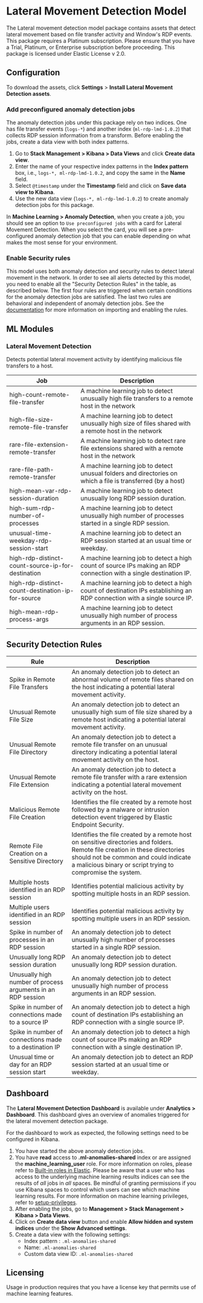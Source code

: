 # Lateral Movement Detection Model

The Lateral movement detection model package contains assets that detect lateral movement based on file transfer activity and Window's RDP events. This package requires a Platinum subscription. Please ensure that you have a Trial, Platinum, or Enterprise subscription before proceeding. This package is licensed under Elastic License v 2.0.

## Configuration

To download the assets, click **Settings** > **Install Lateral Movement Detection assets**. 


### Add preconfigured anomaly detection jobs

The anomaly detection jobs under this package rely on two indices. One has file transfer events (`logs-*`) and another index (`ml-rdp-lmd-1.0.2`) that collects RDP session information from a transform. Before enabling the jobs, create a data view with both index patterns.
1. Go to **Stack Management > Kibana > Data Views** and click **Create data view**.
2. Enter the name of your respective index patterns in the **Index pattern** box, i.e., `logs-*, ml-rdp-lmd-1.0.2`, and copy the same in the **Name** field.
3. Select `@timestamp` under the **Timestamp** field and click on **Save data view to Kibana**.
4. Use the new data view (`logs-*, ml-rdp-lmd-1.0.2`) to create anomaly detection jobs for this package.


In **Machine Learning > Anomaly Detection**, when you create a job, you should see an option to `Use preconfigured jobs` with a card for Lateral Movement Detection. When you select the card, you will see a pre-configured anomaly detection job that you can enable depending on what makes the most sense for your environment.

### Enable Security rules

This model uses both anomaly detection and security rules to detect lateral movement in the network. In order to see all alerts detected by this model, you need to enable all the "Security Detection Rules" in the table, as described below. The first four rules are triggered when certain conditions for the anomaly detection jobs are satisfied. The last two rules are behavioral and independent of anomaly detection jobs. See the [documentation](https://www.elastic.co/guide/en/security/current/detection-engine-overview.html) for more information on importing and enabling the rules.

## ML Modules

### Lateral Movement Detection 

Detects potential lateral movement activity by identifying malicious file transfers to a host.

| Job | Description                                                                                                              |
|---|--------------------------------------------------------------------------------------------------------------------------|
| high-count-remote-file-transfer | A machine learning job to detect unusually high file transfers to a remote host in the network                           | 
| high-file-size-remote-file-transfer | A machine learning job to detect unusually high size of files shared with a remote host in the network                   |
| rare-file-extension-remote-transfer | A machine learning job to detect rare file extensions shared with a remote host in the network                           |
| rare-file-path-remote-transfer | A machine learning job to detect unusual folders and directories on which a file is transferred (by a host)              |
 | high-mean-var-rdp-session-duration | A machine learning job to detect unusually long RDP session duration.                                                    |
 | high-sum-rdp-number-of-processes | A machine learning job to detect unusually high number of processes started in a single RDP session.                     |
 | unusual-time-weekday-rdp-session-start | A machine learning job to detect an RDP session started at an usual time or weekday.                                     |
 | high-rdp-distinct-count-source-ip-for-destination | A machine learning job to detect a high count of source IPs making an RDP connection with a single destination IP.       |
 | high-rdp-distinct-count-destination-ip-for-source | A machine learning job to detect a high count of destination IPs establishing an RDP connection with a single source IP. |
 | high-mean-rdp-process-args | A machine learning job to detect unusually high number of process arguments in an RDP session.                           |


## Security Detection Rules

| Rule                                                         | Description                                                                                                                                                                                                                        |
|--------------------------------------------------------------|------------------------------------------------------------------------------------------------------------------------------------------------------------------------------------------------------------------------------------|
| Spike in Remote File Transfers                               | An anomaly detection job to detect an abnormal volume of remote files shared on the host indicating a potential lateral movement activity.                                                                                         |
| Unusual Remote File Size                                     | An anomaly detection job to detect an unusually high sum of file size shared by a remote host indicating a potential lateral movement activity.                                                                                    |
| Unusual Remote File Directory                                | An anomaly detection job to detect a remote file transfer on an unusual directory indicating a potential lateral movement activity on the host.                                                                                    |
| Unusual Remote File Extension                                | An anomaly detection job to detect a remote file transfer with a rare extension indicating a potential lateral movement activity on the host.                                                                                      |
| Malicious Remote File Creation                               | Identifies the file created by a remote host followed by a malware or intrusion detection event triggered by Elastic Endpoint Security.                                                                                            |
| Remote File Creation on a Sensitive Directory                | Identifies the file created by a remote host on sensitive directories and folders. Remote file creation in these directories should not be common and could indicate a malicious binary or script trying to compromise the system. | 
 | Multiple hosts identified in an RDP session                  | Identifies potential malicious activity by spotting multiple hosts in an RDP session.                                                                                                                                              |
 | Multiple users identified in an RDP session                  | Identifies potential malicious activity by spotting multiple users in an RDP session.                                                                                                                                              |
 | Spike in number of processes in an RDP session               | An anomaly detection job to detect unusually high number of processes started in a single RDP session.                                                                                                                             |
 | Unusually long RDP session duration                          | An anomaly detection job to detect unusually long RDP session duration.                                                                                                                                                         |
 | Unusually high number of process arguments in an RDP session | An anomaly detection job to detect unusually high number of process arguments in an RDP session.                                                                                                                                |
 | Spike in number of connections made to a source IP           | An anomaly detection job to detect a high count of destination IPs establishing an RDP connection with a single source IP.                                                                                                      |
 | Spike in number of connections made to a destination IP      | An anomaly detection job to detect a high count of source IPs making an RDP connection with a single destination IP.                                                                                                            |
 | Unusual time or day for an RDP session start                 | An anomaly detection job to detect an RDP session started at an usual time or weekday.                                                                                                                                          |

## Dashboard

The **Lateral Movement Detection Dashboard** is available under **Analytics > Dashboard**. This dashboard gives an overview of anomalies triggered for the lateral movement detection package.

For the dashboard to work as expected, the following settings need to be configured in Kibana. 
1. You have started the above anomaly detection jobs.
2. You have **read** access to **.ml-anomalies-shared** index or are assigned the **machine_learning_user** role. For more information on roles, please refer to [Built-in roles in Elastic](https://www.elastic.co/guide/en/elasticsearch/reference/current/built-in-roles.html). Please be aware that a user who has access to the underlying machine learning results indices can see the results of _all_ jobs in _all_ spaces. Be mindful of granting permissions if you use Kibana spaces to control which users can see which machine learning results. For more information on machine learning privileges, refer to [setup-privileges](https://www.elastic.co/guide/en/machine-learning/current/setup.html#setup-privileges).
3. After enabling the jobs, go to **Management > Stack Management > Kibana > Data Views**. 
4. Click on **Create data view** button and enable **Allow hidden and system indices** under the **Show Advanced settings**.
5. Create a data view with the following settings:
    - Index pattern : `.ml-anomalies-shared`
    - Name: `.ml-anomalies-shared`
    - Custom data view ID: `.ml-anomalies-shared`
## Licensing
Usage in production requires that you have a license key that permits use of machine learning features.
